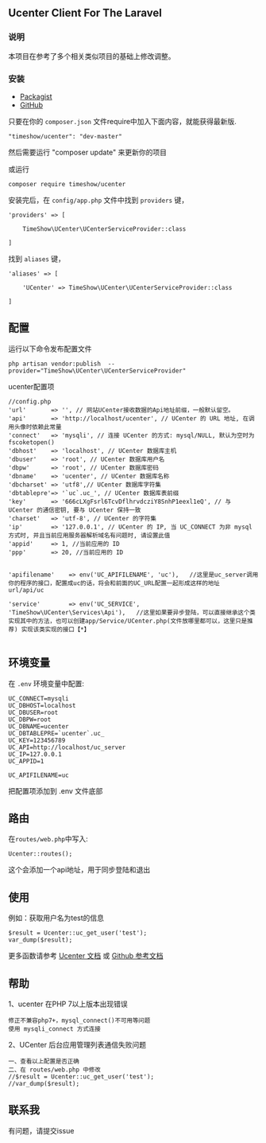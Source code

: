 ## Ucenter Client For The Laravel

### 说明
本项目在参考了多个相关类似项目的基础上修改调整。

### 安装

* [Packagist](https://packagist.org/packages/timeshow/ucenter)
* [GitHub](https://github.com/timeshow/ucenter)

只要在你的 `composer.json` 文件require中加入下面内容，就能获得最新版.

~~~
"timeshow/ucenter": "dev-master"
~~~

然后需要运行 "composer update" 来更新你的项目  

或运行
~~~
composer require timeshow/ucenter
~~~

安装完后，在 `config/app.php` 文件中找到 `providers` 键，

~~~
'providers' => [

    TimeShow\UCenter\UCenterServiceProvider::class

]
~~~

找到 `aliases` 键，

~~~
'aliases' => [

    'UCenter' => TimeShow\UCenter\UCenterServiceProvider::class

]
~~~

## 配置
运行以下命令发布配置文件
~~~
php artisan vendor:publish  --provider="TimeShow\UCenter\UCenterServiceProvider"
~~~
ucenter配置项
~~~
//config.php
'url'		=> '', // 网站UCenter接收数据的Api地址前缀，一般默认留空。
'api'		=> 'http://localhost/ucenter', // UCenter 的 URL 地址, 在调用头像时依赖此常量
'connect'	=> 'mysqli', // 连接 UCenter 的方式: mysql/NULL, 默认为空时为 fscoketopen()
'dbhost'	=> 'localhost', // UCenter 数据库主机
'dbuser'	=> 'root', // UCenter 数据库用户名
'dbpw'		=> 'root', // UCenter 数据库密码
'dbname'	=> 'ucenter', // UCenter 数据库名称
'dbcharset'	=> 'utf8',// UCenter 数据库字符集
'dbtablepre'=> '`uc`.uc_', // UCenter 数据库表前缀
'key'		=> '666cLXgFsrl6TcvDflhrvdcziY8SnhP1eexl1eQ', // 与 UCenter 的通信密钥, 要与 UCenter 保持一致
'charset'	=> 'utf-8', // UCenter 的字符集
'ip'		=> '127.0.0.1', // UCenter 的 IP, 当 UC_CONNECT 为非 mysql 方式时, 并且当前应用服务器解析域名有问题时, 请设置此值
'appid'		=> 1, //当前应用的 ID
'ppp'		=> 20, //当前应用的 ID


'apifilename'    => env('UC_APIFILENAME', 'uc'),   //这里是uc_server调用你的程序的接口，配置成uc的话，将会和前面的UC_URL配置一起形成这样的地址 url/api/uc

'service'        => env('UC_SERVICE', 'TimeShow\UCenter\Services\Api'),   //这里如果要异步登陆，可以直接继承这个类实现其中的方法，也可以创建app/Service/UCenter.php(文件放哪里都可以，这里只是推荐) 实现该类实现的接口【*】


~~~

## 环境变量

在 `.env` 环境变量中配置:

~~~
UC_CONNECT=mysqli
UC_DBHOST=localhost
UC_DBUSER=root
UC_DBPW=root
UC_DBNAME=ucenter
UC_DBTABLEPRE=`ucenter`.uc_
UC_KEY=123456789
UC_API=http://localhost/uc_server
UC_IP=127.0.0.1
UC_APPID=1

UC_APIFILENAME=uc
~~~

把配置项添加到 .env 文件底部


## 路由

在`routes/web.php`中写入:

`Ucenter::routes();`

这个会添加一个api地址，用于同步登陆和退出


## 使用
例如：获取用户名为test的信息
~~~
$result = Ucenter::uc_get_user('test');
var_dump($result);
~~~


更多函数请参考 [Ucenter 文档](http://faq.comsenz.com/library/UCenter/interface/interface_user.htm)
或 [Github 参考文档](https://github.com/timeshow/ucenter/tree/master/doc) 
## 帮助
1、ucenter 在PHP 7以上版本出现错误
~~~
修正不兼容php7+，mysql_connect()不可用等问题
使用 mysqli_connect 方式连接
~~~
2、UCenter 后台应用管理列表通信失败问题
~~~
一、查看以上配置是否正确
二、在 routes/web.php 中修改
//$result = Ucenter::uc_get_user('test');
//var_dump($result);
~~~

## 联系我
有问题，请提交issue
